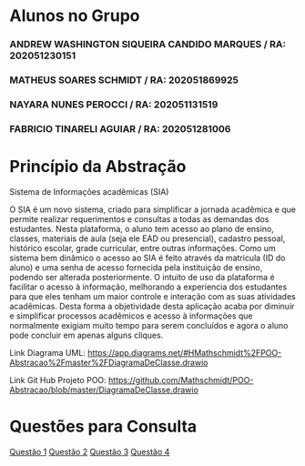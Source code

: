 <h1>Alunos no Grupo</h1>
<h3>ANDREW WASHINGTON SIQUEIRA CANDIDO MARQUES / RA: 202051230151</h3>
<h3>MATHEUS SOARES SCHMIDT / RA: 202051869925</h3>
<h3>NAYARA NUNES PEROCCI / RA: 202051131519</h3>
<h3>FABRICIO TINARELI AGUIAR / RA: 202051281006</h3>


<h1>Princípio da Abstração</h1>

Sistema de Informações acadêmicas (SIA)

O SIA é um novo sistema, criado para simplificar a jornada acadêmica e que permite realizar requerimentos e consultas a todas as demandas dos estudantes. Nesta plataforma, o aluno tem acesso ao plano de ensino, classes, materiais de aula (seja ele EAD ou presencial), cadastro pessoal, histórico escolar, grade curricular, entre outras informações.
Como um sistema bem dinâmico o acesso ao SIA é feito através da matricula (ID do aluno) e uma senha de acesso fornecida pela instituição de ensino, podendo ser alterada posteriormente.
O intuito de uso da plataforma é facilitar o acesso à informação, melhorando a experiencia dos estudantes para que eles tenham um maior controle e interação com as suas atividades acadêmicas.
Desta forma a objetividade desta aplicação acaba por diminuir e simplificar processos acadêmicos e acesso à informações que normalmente exigiam muito tempo para serem concluídos e agora o aluno pode concluir em apenas alguns cliques.


Link Diagrama UML: https://app.diagrams.net/#HMathschmidt%2FPOO-Abstracao%2Fmaster%2FDiagramaDeClasse.drawio

Link Git Hub Projeto POO: https://github.com/Mathschmidt/POO-Abstracao/blob/master/DiagramaDeClasse.drawio


# Questões para Consulta

[Questão 1](https://github.com/Mathschmidt/POO-Abstracao/blob/master/Quest%C3%A3o%201%20-%20Escolha%20do%20Sistema.txt)
[Questão 2](https://github.com/Mathschmidt/POO-Abstracao/blob/master/Quest%C3%A3o%202%20-%20Prop%C3%B3sitos%20e%20Comportamentos.txt)
[Questão 3](https://github.com/Mathschmidt/POO-Abstracao/blob/master/Quest%C3%A3o%203%20-%20Exemplares.txt)
[Questão 4](https://github.com/Mathschmidt/POO-Abstracao/blob/master/Quest%C3%A3o%204%20-%20Diagrama.png)
